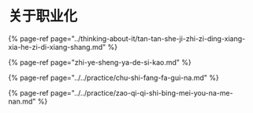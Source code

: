 # 关于职业化

{% page-ref page="../thinking-about-it/tan-tan-she-ji-zhi-zi-ding-xiang-xia-he-zi-di-xiang-shang.md" %}

{% page-ref page="zhi-ye-sheng-ya-de-si-kao.md" %}

{% page-ref page="../../practice/chu-shi-fang-fa-gui-na.md" %}

{% page-ref page="../../practice/zao-qi-qi-shi-bing-mei-you-na-me-nan.md" %}



